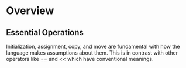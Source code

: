 # Overview
## Essential Operations
Initialization, assignment, copy, and move are fundamental with how the language
makes assumptions about them. This is in contrast with other operators like ==
and << which have conventional meanings.
